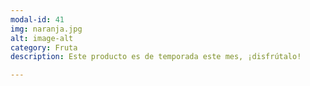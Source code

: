 ```yaml
---
modal-id: 41
img: naranja.jpg
alt: image-alt
category: Fruta
description: Este producto es de temporada este mes, ¡disfrútalo!

---
```

